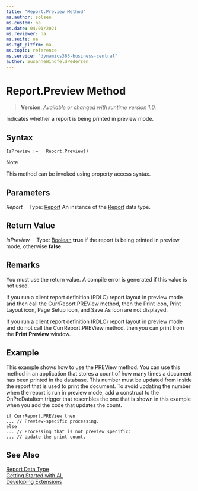 ```yaml
---
title: "Report.Preview Method"
ms.author: solsen
ms.custom: na
ms.date: 04/01/2021
ms.reviewer: na
ms.suite: na
ms.tgt_pltfrm: na
ms.topic: reference
ms.service: "dynamics365-business-central"
author: SusanneWindfeldPedersen
---
```

[//]: # (START>DO_NOT_EDIT)
[//]: # (IMPORTANT:Do not edit any of the content between here and the END>DO_NOT_EDIT.)
[//]: # (Any modifications should be made in the .xml files in the ModernDev repo.)
# Report.Preview Method
> **Version**: _Available or changed with runtime version 1.0._

Indicates whether a report is being printed in preview mode.


## Syntax
```
IsPreview :=   Report.Preview()
```
> [!NOTE]
> This method can be invoked using property access syntax.

## Parameters
*Report*
&emsp;Type: [Report](report-data-type.md)
An instance of the [Report](report-data-type.md) data type.

## Return Value
*IsPreview*
&emsp;Type: [Boolean](../boolean/boolean-data-type.md)
**true** if the report is being printed in preview mode, otherwise **false**.


[//]: # (IMPORTANT: END>DO_NOT_EDIT)

## Remarks  
 You must use the return value. A compile error is generated if this value is not used.  

If you run a client report definition \(RDLC\) report layout in preview mode and then call the CurrReport.PREView method, then the Print icon, Print Layout icon, Page Setup icon, and Save As icon are not displayed.  

 If you run a client report definition \(RDLC\) report layout in preview mode and do not call the CurrReport.PREView method, then you can print from the **Print Preview** window.  

## Example  
 This example shows how to use the PREView method. You can use this method in an application that stores a count of how many times a document has been printed in the database. This number must be updated from inside the report that is used to print the document. To avoid updating the number when the report is run in preview mode, add a construct to the OnPreDataItem trigger that resembles the one that is shown in this example when you add the code that updates the count.  

```  
if CurrReport.PREView then  
... // Preview-specific processing.  
else  
... // Processing that is not preview specific:  
... // Update the print count.  
```  


## See Also
[Report Data Type](report-data-type.md)  
[Getting Started with AL](../../devenv-get-started.md)  
[Developing Extensions](../../devenv-dev-overview.md)
